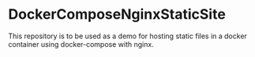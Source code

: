 # DockerComposeNginxStaticSite
This repository is to be used as a demo for hosting static files in a docker container using docker-compose with nginx.
